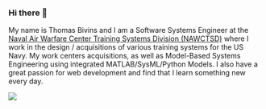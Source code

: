 ### Hi there 👋

My name is Thomas Bivins and I am a Software Systems Engineer at the [Naval Air Warfare Center Training Systems Division (NAWCTSD)](https://www.navair.navy.mil/nawctsd/) where I work in the design / acquisitions of various training systems for the US Navy. My work centers acquisitions, as well as Model-Based Systems Engineering using integrated MATLAB/SysML/Python Models. I also have a great passion for web development and find that I learn something new every day.

<!--
<a href="#">
  <img align="center" src="https://github-readme-stats.vercel.app/api?username=thomasbiv&count_private=true&theme=dark" />
</a>
-->

<a href="#">
  <img align="center" src="https://github-readme-stats.vercel.app/api/top-langs/?username=thomasbiv&layout=compact&count_private=true&theme=dark&exclude_repo=CDA4203L-TeamLGSB" />
</a>


<!--
**thomasbiv/thomasbiv** is a ✨ _special_ ✨ repository because its `README.md` (this file) appears on your GitHub profile.

Here are some ideas to get you started:

- 🔭 I’m currently working on ...
- 🌱 I’m currently learning ...
- 👯 I’m looking to collaborate on ...
- 🤔 I’m looking for help with ...
- 💬 Ask me about ...
- 📫 How to reach me: ...
- 😄 Pronouns: ...
- ⚡ Fun fact: ...
-->
